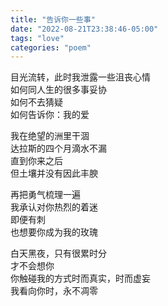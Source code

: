 ```yaml
---
title: "告诉你一些事"
date: "2022-08-21T23:38:46-05:00"
tags: "love"
categories: "poem"
---
```


目光流转，此时我泄露一些沮丧心情\
如何同人生的很多事妥协\
如何不去猜疑\
如何告诉你：我的爱

我在绝望的洲里干涸\
达拉斯的四个月滴水不漏\
直到你来之后\
但土壤并没有因此丰腴

再把勇气梳理一遍\
我承认对你热烈的着迷\
即便有刺\
也想要你成为我的玫瑰

白天黑夜，只有很累时分\
才不会想你\
你触碰我的方式时而真实，时而虚妄\
我看向你时，永不凋零
